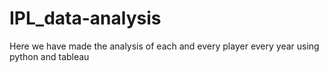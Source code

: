# IPL_data-analysis
Here we have made the analysis of each and every player every year using python and tableau 
